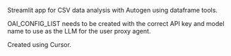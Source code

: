Streamlit app for CSV data analysis with Autogen using dataframe tools.

OAI_CONFIG_LIST needs to be created with the correct API key and model name to use as the LLM for the user proxy agent.

Created using Cursor.